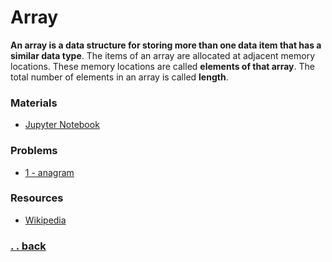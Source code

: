 # Array

**An array is a data structure for storing more than one data item that has a similar data type**. The items of an array are allocated at adjacent memory locations. These memory locations are called **elements of that array**. The total number of elements in an array is called **length**.

### Materials

* [Jupyter Notebook](./solution.ipynb)


### Problems

* [1 - anagram](./problem1.ipynb)

### Resources

* [Wikipedia](https://en.wikipedia.org/wiki/Array_data_structure)


### [. . back](../../README.md)